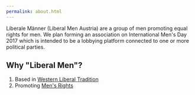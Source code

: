 ```yaml
---
permalink: about.html
---
```


Liberale Männer (Liberal Men Austria) are a group of men promoting equal rights for men.
We plan forming an association on International Men's Day 2017
which is intended to be a lobbying platform connected to one or more political parties.

## Why "Liberal Men"?

1. Based in [Western Liberal Tradition](liberal.html)
2. Promoting [Men's Rights](men.html)


